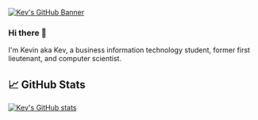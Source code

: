 [![Kev's GitHub Banner](./assets/github_banner.png)](https://forter.eu)

### Hi there 👋
I'm Kevin aka Kev, a business information technology student, former first lieutenant, and computer scientist.

## &#x1f4c8; GitHub Stats

[![Kev's GitHub stats](https://github-readme-stats.vercel.app/api?username=kevinforter&show_icons=true&theme=dark)](https://github.com/kevinforter/github-readme-stats)
